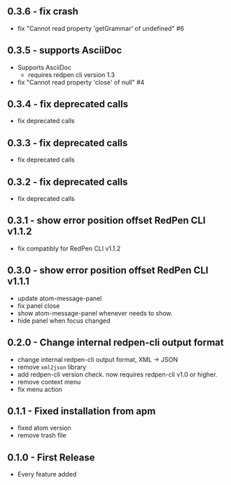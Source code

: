 ## 0.3.6 - fix crash

- fix "Cannot read property 'getGrammar' of undefined" #6


## 0.3.5 - supports AsciiDoc

- Supports AsciiDoc
    - requires redpen cli version 1.3
- fix "Cannot read property 'close' of null" #4

## 0.3.4 - fix deprecated calls

- fix deprecated calls

## 0.3.3 - fix deprecated calls

- fix deprecated calls

## 0.3.2 - fix deprecated calls

- fix deprecated calls

## 0.3.1 - show error position offset RedPen CLI v1.1.2

- fix compatibly for RedPen CLI v1.1.2

## 0.3.0 - show error position offset RedPen CLI v1.1.1

- update atom-message-panel
- fix panel close
- show atom-message-panel whenever needs to show.
- hide panel when focus changed

## 0.2.0 - Change internal redpen-cli output format

- change internal redpen-cli output format, XML → JSON
- remove `xml2json` library
- add redpen-cli version check. now requires redpen-cli v1.0 or higher.
- remove context menu
- fix menu action

## 0.1.1 - Fixed installation from apm

- fixed atom version
- remove trash file

## 0.1.0 - First Release

- Every feature added
